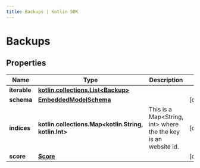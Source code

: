 ```yaml
---
title: Backups | Kotlin SDK
---
```




# Backups

## Properties
Name | Type | Description | Notes
------------ | ------------- | ------------- | -------------
**iterable** | [**kotlin.collections.List&lt;Backup&gt;**](Backup) |  | 
**schema** | [**EmbeddedModelSchema**](EmbeddedModelSchema) |  |  [optional]
**indices** | **kotlin.collections.Map&lt;kotlin.String, kotlin.Int&gt;** | This is a Map&lt;String, int&gt; where the the key is an website id. |  [optional]
**score** | [**Score**](Score) |  |  [optional]




